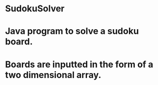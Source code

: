 # SudokuSolver
# Java program to solve a sudoku board.
# Boards are inputted in the form of a two dimensional array.
